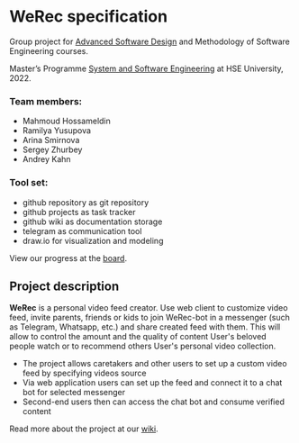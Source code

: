 # WeRec specification

Group project for [Advanced Software Design](https://objectoriented.ru/asd) and Methodology of Software Engineering courses.

Master’s Programme [System and Software Engineering](https://www.hse.ru/en/ma/se/about) at HSE University, 2022.

### Team members:
* Mahmoud Hossameldin
* Ramilya Yusupova  
* Arina Smirnova 
* Sergey Zhurbey 
* Andrey Kahn
  
### Tool set:
* github repository as git repository
* github projects as task tracker
* github wiki as documentation storage
* telegram as communication tool
* draw.io for visualization and modeling

View our progress at the [board](https://github.com/users/warkosanta/projects/3/views/1).

## Project description

**WeRec** is a personal video feed creator. Use web client to customize video feed, invite parents, friends or kids to join WeRec-bot in a messenger (such as Telegram, Whatsapp, etc.) and share created feed with them. This will allow to control the amount and the quality of content User's beloved people watch or to recommend others User's personal video collection.

* The project allows caretakers and other users to set up a custom video feed by specifying videos source
* Via web application users can set up the feed and connect it to a chat bot for selected messenger
* Second-end users then can access the chat bot and consume verified content

Read more about the project at our [wiki](https://github.com/warkosanta/WeRec-specs/wiki/About).
